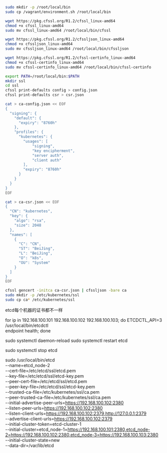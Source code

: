 ``` bash
sudo mkdir -p /root/local/bin
sudo cp /vagrant/environment.sh /root/local/bin

wget https://pkg.cfssl.org/R1.2/cfssl_linux-amd64
chmod +x cfssl_linux-amd64
sudo mv cfssl_linux-amd64 /root/local/bin/cfssl

wget https://pkg.cfssl.org/R1.2/cfssljson_linux-amd64
chmod +x cfssljson_linux-amd64
sudo mv cfssljson_linux-amd64 /root/local/bin/cfssljson

wget https://pkg.cfssl.org/R1.2/cfssl-certinfo_linux-amd64
chmod +x cfssl-certinfo_linux-amd64
sudo mv cfssl-certinfo_linux-amd64 /root/local/bin/cfssl-certinfo

export PATH=/root/local/bin:$PATH
mkdir ssl
cd ssl
cfssl print-defaults config > config.json
cfssl print-defaults csr > csr.json
```

``` bash
cat > ca-config.json << EOF
{
  "signing": {
    "default": {
      "expiry": "8760h"
    },
    "profiles": {
      "kubernetes": {
        "usages": [
            "signing",
            "key encipherment",
            "server auth",
            "client auth"
        ],
        "expiry": "8760h"
      }
    }
  }
}
EOF
```

``` bash
cat > ca-csr.json << EOF
{
  "CN": "kubernetes",
  "key": {
    "algo": "rsa",
    "size": 2048
  },
  "names": [
    {
      "C": "CN",
      "ST": "BeiJing",
      "L": "BeiJing",
      "O": "k8s",
      "OU": "System"
    }
  ]
}
EOF
```

``` bash
cfssl gencert -initca ca-csr.json | cfssljson -bare ca
sudo mkdir -p /etc/kubernetes/ssl
sudo cp ca* /etc/kubernetes/ssl
```


etcd每个机器的证书都不一样


for ip in 192.168.100.101 192.168.100.102 192.168.100.103; do
  ETCDCTL_API=3 /usr/local/bin/etcdctl \
  endpoint health; done


sudo systemctl daemon-reload
sudo systemctl restart etcd

sudo systemctl stop etcd


sudo /usr/local/bin/etcd \
--name=etcd_node-2 \
--cert-file=/etc/etcd/ssl/etcd.pem \
--key-file=/etc/etcd/ssl/etcd-key.pem \
--peer-cert-file=/etc/etcd/ssl/etcd.pem \
--peer-key-file=/etc/etcd/ssl/etcd-key.pem \
--trusted-ca-file=/etc/kubernetes/ssl/ca.pem \
--peer-trusted-ca-file=/etc/kubernetes/ssl/ca.pem \
--initial-advertise-peer-urls=https://192.168.100.102:2380 \
--listen-peer-urls=https://192.168.100.102:2380 \
--listen-client-urls=https://192.168.100.102:2379,http://127.0.0.1:2379 \
--advertise-client-urls=https://192.168.100.102:2379 \
--initial-cluster-token=etcd-cluster-1 \
--initial-cluster=etcd_node-1=https://192.168.100.101:2380,etcd_node-2=https://192.168.100.102:2380,etcd_node-3=https://192.168.100.103:2380 \
--initial-cluster-state=new \
--data-dir=/var/lib/etcd
